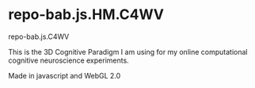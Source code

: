 # repo-bab.js.HM.C4WV
repo-bab.js.C4WV

This is the 3D Cognitive Paradigm I am using for my online computational cognitive neuroscience experiments. 

Made in javascript and WebGL 2.0

